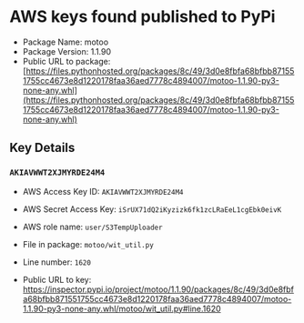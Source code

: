 # AWS keys found published to PyPi

* Package Name: motoo
* Package Version: 1.1.90
* Public URL to package: [https://files.pythonhosted.org/packages/8c/49/3d0e8fbfa68bfbb871551755cc4673e8d1220178faa36aed7778c4894007/motoo-1.1.90-py3-none-any.whl](https://files.pythonhosted.org/packages/8c/49/3d0e8fbfa68bfbb871551755cc4673e8d1220178faa36aed7778c4894007/motoo-1.1.90-py3-none-any.whl)

## Key Details

### `AKIAVWWT2XJMYRDE24M4`

* AWS Access Key ID: `AKIAVWWT2XJMYRDE24M4`
* AWS Secret Access Key: `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` 
* AWS role name: `user/S3TempUploader`
* File in package: `motoo/wit_util.py`
* Line number: `1620`

* Public URL to key: https://inspector.pypi.io/project/motoo/1.1.90/packages/8c/49/3d0e8fbfa68bfbb871551755cc4673e8d1220178faa36aed7778c4894007/motoo-1.1.90-py3-none-any.whl/motoo/wit_util.py#line.1620


